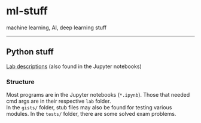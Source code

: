 # ml-stuff
machine learning, AI, deep learning stuff

---

## Python stuff

[Lab descriptions](https://sites.google.com/site/fiipythonprogramming/laboratories) (also found in the Jupyter notebooks)

### Structure

Most programs are in the Jupyter notebooks (`*.ipynb`). Those that needed cmd args are in their respective `lab` folder.  
In the `gists/` folder, stub files may also be found for testing various modules.
In the `tests/` folder, there are some solved exam problems.
